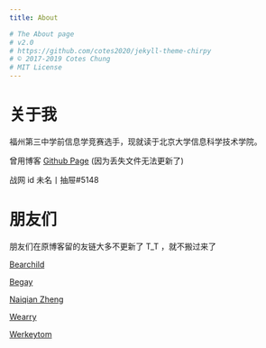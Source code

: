 ```yaml
---
title: About

# The About page
# v2.0
# https://github.com/cotes2020/jekyll-theme-chirpy
# © 2017-2019 Cotes Chung
# MIT License
---
```


# 关于我

福州第三中学前信息学竞赛选手，现就读于北京大学信息科学技术学院。

曾用博客 [Github Page](https://l0nl1f3.github.io/) (因为丢失文件无法更新了)

战网 id 未名丨抽屉#5148

# 朋友们

朋友们在原博客留的友链大多不更新了 T_T ，就不搬过来了

[Bearchild](https://www.cnblogs.com/bearchild/)

[Begay](https://blog.csdn.net/qq_33229466) 

[Naiqian Zheng](https://blog.zhengnq.top)

[Wearry](https://wearrys.github.io/)

[Werkeytom](https://blog.csdn.net/werkeytom_ftd/)

